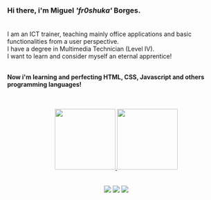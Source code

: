 ### Hi there, i'm Miguel <i>'fr0shuka'</i> Borges.<br><br>

I am an ICT trainer, teaching mainly office applications and basic functionalities from a user perspective.<br>
I have a degree in Multimedia Technician (Level IV). <br>
I want to learn and consider myself an eternal apprentice!<br><br>

<strong>Now i'm learning and perfecting HTML, CSS, Javascript and others programming languages!</strong>
<br><br><br>
<div align="center">
  <a href="https://github.com/fr0shuka">
  <img height="140em" src="https://github-readme-stats.vercel.app/api?username=fr0shuka&show_icons=true&theme=dark&include_all_commits=true&count_private=true"/>
  <img height="140em" src="https://github-readme-stats.vercel.app/api/top-langs/?username=fr0shuka&layout=compact&langs_count=7&theme=dark"/>
</div>
  <br><br>
  <div align="center"> 
    <a href="https://www.linkedin.com/in/miguelborges03/" target="_blank"><img src="https://img.shields.io/badge/-LinkedIn-%230077B5?style=for-the-badge&logo=linkedin&logoColor=white" target="_blank"></a> 
    <a href = "mailto:miguelborges.mb@gmail.com"><img src="https://img.shields.io/badge/-Gmail-%23333?style=for-the-badge&logo=gmail&logoColor=white" target="_blank"></a>
    <a href="https://instagram.com/miguel.borges3" target="_blank"><img src="https://img.shields.io/badge/-Instagram-%23E4405F?style=for-the-badge&logo=instagram&logoColor=white" target="_blank"></a>

 
</div>
